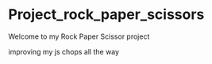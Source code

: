 # Project_rock_paper_scissors

Welcome to my Rock Paper Scissor project

improving my js chops all the way